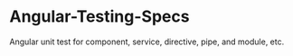 # Angular-Testing-Specs
Angular unit test for component, service, directive, pipe, and module, etc.
